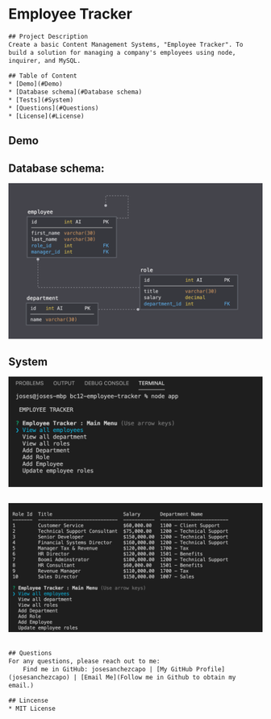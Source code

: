 # Employee Tracker
 ````
## Project Description
Create a basic Content Management Systems, "Employee Tracker". To build a solution for managing a company's employees using node, inquirer, and MySQL.
````
````
## Table of Content
* [Demo](#Demo) 
* [Database schema](#Database schema) 
* [Tests](#System)
* [Questions](#Questions)
* [License](#License)   
````
## Demo

## Database schema:

![Database Schema](./Assets/schema.png)

## System
![index-screencap](./img/screecap_main_menu.png)
##
![notes-screecap](./img/screepcap_saple_table.png)
## 

````
## Questions
For any questions, please reach out to me:
    Find me in GitHub: josesanchezcapo | [My GitHub Profile](josesanchezcapo) | [Email Me](Follow me in Github to obtain my email.)
````
````
## Lincense
* MIT License
````



